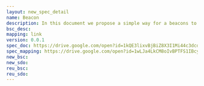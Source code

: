 ```yaml
---
layout: new_spec_detail
name: Beacon
description: In this document we propose a simple way for a beacons to self-describe their genetic variant cardinality service for better integration with other beacons within the beacon-network. It builds upon the Beacon service API and uses existing schema.org entities and properties.
bsc_desc:
mapping: link
version: 0.0.1
spec_doc: https://drive.google.com/open?id=1kQE3lixvBjBiZ8X3I1Mi44c3dcdgf4SshoGdNX5-_TE
spec_mapping: https://drive.google.com/open?id=1wLJa4LkCM8oIvBPTFS1IBcygRGBpSrAgNfRSEadVICo
new_bsc:
new_sdo:
reu_bsc:
reu_sdo:
---
```








